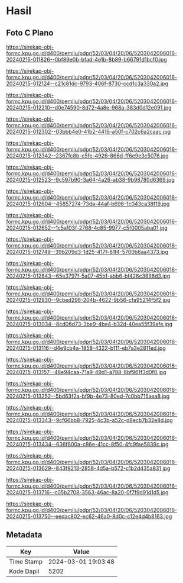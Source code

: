 # Hasil

## Foto C Plano

https://sirekap-obj-formc.kpu.go.id/d400/pemilu/pdpr/52/03/04/20/06/5203042006016-20240215-011826--0bf89e0b-bfad-4e1b-8b89-b66791d1bcf0.jpg

https://sirekap-obj-formc.kpu.go.id/d400/pemilu/pdpr/52/03/04/20/06/5203042006016-20240215-012124--c21c81dc-9793-406f-8730-ccd1c3a330a2.jpg

https://sirekap-obj-formc.kpu.go.id/d400/pemilu/pdpr/52/03/04/20/06/5203042006016-20240215-012210--d0e74590-8d72-4a8e-968a-383d0d12e091.jpg

https://sirekap-obj-formc.kpu.go.id/d400/pemilu/pdpr/52/03/04/20/06/5203042006016-20240215-012302--03bbb4e0-41b2-4416-a50f-c702c6a2caac.jpg

https://sirekap-obj-formc.kpu.go.id/d400/pemilu/pdpr/52/03/04/20/06/5203042006016-20240215-012342--2367fc8b-c5fe-4926-866d-ff6e9e3c5076.jpg

https://sirekap-obj-formc.kpu.go.id/d400/pemilu/pdpr/52/03/04/20/06/5203042006016-20240215-012523--9c597b90-3a64-4a26-ab38-9b98780d6369.jpg

https://sirekap-obj-formc.kpu.go.id/d400/pemilu/pdpr/52/03/04/20/06/5203042006016-20240215-012604--45857274-73da-44af-b696-1c043ca38f19.jpg

https://sirekap-obj-formc.kpu.go.id/d400/pemilu/pdpr/52/03/04/20/06/5203042006016-20240215-012652--1c5a103f-2768-4c85-9977-c5f0005aba01.jpg

https://sirekap-obj-formc.kpu.go.id/d400/pemilu/pdpr/52/03/04/20/06/5203042006016-20240215-012749--39b209d3-1d25-417f-81f4-5700b6aa4373.jpg

https://sirekap-obj-formc.kpu.go.id/d400/pemilu/pdpr/52/03/04/20/06/5203042006016-20240215-012843--65e3797f-5a07-45b1-abb6-bf426c3898d3.jpg

https://sirekap-obj-formc.kpu.go.id/d400/pemilu/pdpr/52/03/04/20/06/5203042006016-20240215-012930--9cbed298-204b-4622-9b56-cfa95214f5f2.jpg

https://sirekap-obj-formc.kpu.go.id/d400/pemilu/pdpr/52/03/04/20/06/5203042006016-20240215-013034--8cd06d73-3be9-4be4-b32d-40ea55f39afe.jpg

https://sirekap-obj-formc.kpu.go.id/d400/pemilu/pdpr/52/03/04/20/06/5203042006016-20240215-013116--d4e9cb4a-1858-4322-b111-eb7a3e2811ed.jpg

https://sirekap-obj-formc.kpu.go.id/d400/pemilu/pdpr/52/03/04/20/06/5203042006016-20240215-013157--48e94caa-71a9-49d1-a788-6bf961f3d0f0.jpg

https://sirekap-obj-formc.kpu.go.id/d400/pemilu/pdpr/52/03/04/20/06/5203042006016-20240215-013252--5bd63f2a-bf9b-4e73-80ed-7c0bb715aea8.jpg

https://sirekap-obj-formc.kpu.go.id/d400/pemilu/pdpr/52/03/04/20/06/5203042006016-20240215-013343--9cf66bb8-7925-4c3b-a52c-d8ecb7b32e8d.jpg

https://sirekap-obj-formc.kpu.go.id/d400/pemilu/pdpr/52/03/04/20/06/5203042006016-20240215-013434--636f800a-c86e-41cc-8f50-4fc9fae5839c.jpg

https://sirekap-obj-formc.kpu.go.id/d400/pemilu/pdpr/52/03/04/20/06/5203042006016-20240215-013629--843f9213-2858-4d5a-b572-c1b2d435a831.jpg

https://sirekap-obj-formc.kpu.go.id/d400/pemilu/pdpr/52/03/04/20/06/5203042006016-20240215-013716--c05b2708-3563-46ac-8a20-0f7f9d91d1d5.jpg

https://sirekap-obj-formc.kpu.go.id/d400/pemilu/pdpr/52/03/04/20/06/5203042006016-20240215-013750--eedac802-ec62-46a0-8d0c-c12e4d4b8163.jpg


## Metadata

| Key        | Value               |
| ---------- | ------------------- |
| Time Stamp | 2024-03-01 19:03:48 |
| Kode Dapil | 5202                |



